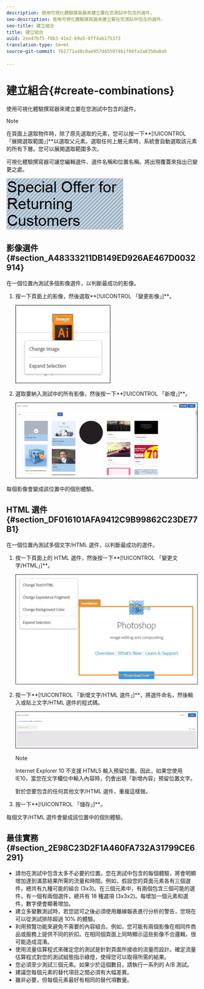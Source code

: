 ```yaml
---
description: 使用可視化體驗撰寫器來建立要在您測試中包含的選件。
seo-description: 使用可視化體驗撰寫器來建立要在您測試中包含的選件。
seo-title: 建立組合
title: 建立組合
uuid: 2ee47bf5-f8b3-41e2-b9a5-0ff4ab175373
translation-type: tm+mt
source-git-commit: 761771a48c0ae957d455974b1f04fa3a8350a8a0

---
```



# 建立組合{#create-combinations}

使用可視化體驗撰寫器來建立要在您測試中包含的選件。

>[!NOTE]
>
>在頁面上選取物件時，除了原先選取的元素，您可以按一下**[!UICONTROL 「展開選取範圍」]**以選取父元素。選取任何上層元素時，系統會自動選取該元素的所有下層。您可以展開選取範圍多次。

可視化體驗撰寫器可讓您編輯選件、選件名稱和位置名稱。將出現覆蓋來指出已變更之處。

![](assets/overlay.png)

## 影像選件 {#section_A48333211DB149ED926AE467D0032914}

在一個位置內測試多個影像選件，以判斷最成功的影像。

1. 按一下頁面上的影像，然後選取**[!UICONTROL 「變更影像」]**。

   ![](assets/changeimage.png)

1. 選取要納入測試中的所有影像，然後按一下**[!UICONTROL 「新增」]**。

   ![](assets/addimage.png)

每個影像會變成該位置中的個別體驗。

## HTML 選件 {#section_DF016101AFA9412C9B99862C23DE77B1}

在一個位置內測試多個文字/HTML 選件，以判斷最成功的選件。

1. 按一下頁面上的 HTML 選件，然後按一下**[!UICONTROL 「變更文字/HTML」]**。

   ![](assets/changehtml.png)

1. 按一下**[!UICONTROL 「新增文字/HTML 選件」]**，將選件命名，然後輸入或貼上文字/HTML 選件的程式碼。

   ![](assets/editoffers.png)

   >[!NOTE]
   >
   >Internet Explorer 10 不支援 HTML5 輸入預留位置。因此，如果您使用 IE10，當您在文字欄位中輸入內容時，仍會出現「新增內容」預留位置文字。

   對於您要包含的任何其他文字/HTML 選件，重複這樣做。

1. 按一下**[!UICONTROL 「儲存」]**。

每個文字/HTML 選件會變成該位置中的個別體驗。

## 最佳實務 {#section_2E98C23D2F1A460FA732A31799CE6291}

* 請勿在測試中包含太多不必要的位置。您在測試中包含的每個體驗，將會明顯增加達到滿意結果所需的流量和時間。例如，假設您的頁面元素各有三個選件，總共有九種可能的組合 (3x3)。在三個元素中，有兩個包含三個可能的選件，有一個有兩個選件，總共有 18 種選項 (3x3x2)。每增加一個元素和選件，數字便會顯著增加。
* 建立多變數測試時，若您認可之後必須使用離線報表進行分析的警告，您現在可以從測試排除超過 10% 的體驗。
* 利用預覽功能來避免不需要的內容組合。例如，您可能有兩個影像在相同件商品或服務上提供不同的折扣。在相同個頁面上同時顯示這些影像不合邏輯，很可能造成混淆。
* 使用流量估算程式來確定您的測試是針對頁面所接收的流量而設計。確定流量估算程式對您的測試組態指示綠燈，使得您可以取得所需的結果。
* 您必須至少測試三個元素。如果少於這個數目，請執行一系列的 A/B 測試。
* 建議您每個元素的替代項目之間必須有大幅差異。
* 雖非必要，但每個元素最好有相同的替代項數量。

